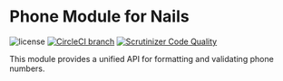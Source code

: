 # Phone Module for Nails

![license](https://img.shields.io/badge/license-MIT-green.svg)
[![CircleCI branch](https://img.shields.io/circleci/project/github/nails/module-phone.svg)](https://circleci.com/gh/nails/module-phone)
[![Scrutinizer Code Quality](https://scrutinizer-ci.com/g/nails/module-phone/badges/quality-score.png)](https://scrutinizer-ci.com/g/nails/module-phone)

This module provides a unified API for formatting and validating phone numbers.
